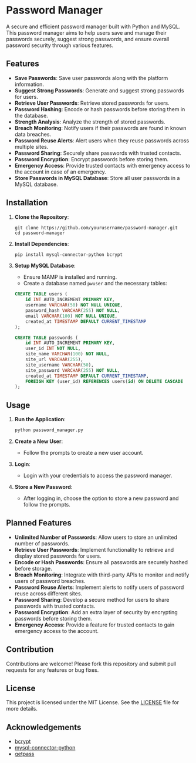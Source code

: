 # Password Manager

A secure and efficient password manager built with Python and MySQL. This password manager aims to help users save and manage their passwords securely, suggest strong passwords, and ensure overall password security through various features.

## Features

- **Save Passwords**: Save user passwords along with the platform information.
- **Suggest Strong Passwords**: Generate and suggest strong passwords for users.
- **Retrieve User Passwords**: Retrieve stored passwords for users.
- **Password Hashing**: Encode or hash passwords before storing them in the database.
- **Strength Analysis**: Analyze the strength of stored passwords.
- **Breach Monitoring**: Notify users if their passwords are found in known data breaches.
- **Password Reuse Alerts**: Alert users when they reuse passwords across multiple sites.
- **Password Sharing**: Securely share passwords with trusted contacts.
- **Password Encryption**: Encrypt passwords before storing them.
- **Emergency Access**: Provide trusted contacts with emergency access to the account in case of an emergency.
- **Store Passwords in MySQL Database**: Store all user passwords in a MySQL database.

## Installation

1. **Clone the Repository**:

   ```git
   git clone https://github.com/yourusername/password-manager.git
   cd password-manager
   ```

2. **Install Dependencies**:

   ```bash
   pip install mysql-connector-python bcrypt
   ```

3. **Setup MySQL Database**:

   - Ensure MAMP is installed and running.
   - Create a database named `pwuser` and the necessary tables:

   ```sql
   CREATE TABLE users (
       id INT AUTO_INCREMENT PRIMARY KEY,
       username VARCHAR(50) NOT NULL UNIQUE,
       password_hash VARCHAR(255) NOT NULL,
       email VARCHAR(100) NOT NULL UNIQUE,
       created_at TIMESTAMP DEFAULT CURRENT_TIMESTAMP
   );

   CREATE TABLE passwords (
       id INT AUTO_INCREMENT PRIMARY KEY,
       user_id INT NOT NULL,
       site_name VARCHAR(100) NOT NULL,
       site_url VARCHAR(255),
       site_username VARCHAR(50),
       site_password VARCHAR(255) NOT NULL,
       created_at TIMESTAMP DEFAULT CURRENT_TIMESTAMP,
       FOREIGN KEY (user_id) REFERENCES users(id) ON DELETE CASCADE
   );
   ```

## Usage

1. **Run the Application**:

   ```bash
   python password_manager.py
   ```

2. **Create a New User**:

   - Follow the prompts to create a new user account.

3. **Login**:

   - Login with your credentials to access the password manager.

4. **Store a New Password**:
   - After logging in, choose the option to store a new password and follow the prompts.

## Planned Features

- **Unlimited Number of Passwords**: Allow users to store an unlimited number of passwords.
- **Retrieve User Passwords**: Implement functionality to retrieve and display stored passwords for users.
- **Encode or Hash Passwords**: Ensure all passwords are securely hashed before storage.
- **Breach Monitoring**: Integrate with third-party APIs to monitor and notify users of password breaches.
- **Password Reuse Alerts**: Implement alerts to notify users of password reuse across different sites.
- **Password Sharing**: Develop a secure method for users to share passwords with trusted contacts.
- **Password Encryption**: Add an extra layer of security by encrypting passwords before storing them.
- **Emergency Access**: Provide a feature for trusted contacts to gain emergency access to the account.

## Contribution

Contributions are welcome! Please fork this repository and submit pull requests for any features or bug fixes.

## License

This project is licensed under the MIT License. See the [LICENSE](LICENSE) file for more details.

## Acknowledgements

- [bcrypt](https://github.com/pyca/bcrypt)
- [mysql-connector-python](https://dev.mysql.com/doc/connector-python/en/)
- [getpass](https://docs.python.org/3/library/getpass.html)

